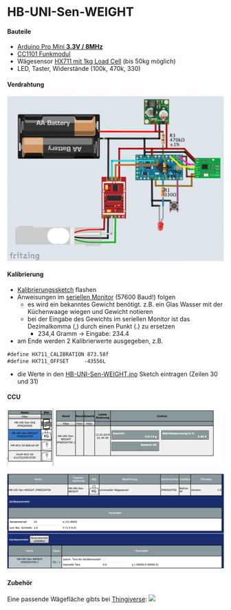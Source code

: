 # HB-UNI-Sen-WEIGHT

#### Bauteile
- [Arduino Pro Mini **3.3V / 8MHz**](https://de.aliexpress.com/item/Free-Shipping-1pcs-pro-mini-atmega328-Pro-Mini-328-Mini-ATMEGA328-3-3V-8MHz-for-Arduino/32340942669.html)
- [CC1101 Funkmodul](https://de.aliexpress.com/item/CC1101-Drahtlose-Modul-Fern-bertragung-Antenne-868-mhz-SPI-Interface-Low-Power-M115-F-r-FSK/32924239954.html)
- Wägesensor [HX711 mit 1kg Load Cell](https://de.aliexpress.com/item/W-gezelle-1-KG-5-KG-10-KG-20-KG-HX711-AD-Modul-Gewicht-Sensor-Elektronische/32958628401.html) (bis 50kg möglich)
- LED, Taster, Widerstände (100k, 470k, 330)


#### Verdrahtung

![wir1](Images/wiring.png)

#### Kalibrierung
- [Kalibrierungssketch](https://raw.githubusercontent.com/jp112sdl/HB-UNI-Sen-WEIGHT/master/Calibration/Calibration.ino) flashen
- Anweisungen im [seriellen Monitor](https://asksinpp.de/Grundlagen/FAQ/Debugging.html#serieller-monitor) (57600 Baud!) folgen
  - es wird ein bekanntes Gewicht benötigt. z.B. ein Glas Wasser mit der Küchenwaage wiegen und Gewicht notieren
  - bei der Eingabe des Gewichts im seriellen Monitor ist das Dezimalkomma (,) durch einen Punkt (.) zu ersetzen
    - 234,4 Gramm -> Eingabe: 234.4
- am Ende werden 2 Kalibrierwerte ausgegeben, z.B.
```
#define HX711_CALIBRATION 873.58f
#define HX711_OFFSET     -43556L
```
- die Werte in den [HB-UNI-Sen-WEIGHT.ino](https://raw.githubusercontent.com/jp112sdl/HB-UNI-Sen-WEIGHT/master/HB-UNI-Sen-WEIGHT.ino) Sketch eintragen (Zeilen 30 und 31)

#### CCU

![img1](Images/CCU_Bedienung.png)

![img2](Images/CCU_Einstellungen.png)

#### Zubehör

Eine passende Wägefläche gibts bei [Thingiverse](https://www.thingiverse.com/thing:3129439):
<img src="https://cdn.thingiverse.com/renders/1e/59/75/9c/ef/8bc3f2ca900a86df486cca200cd56d22_preview_featured.jpg">
